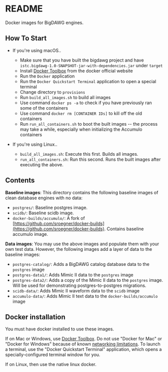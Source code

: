 # README #

Docker images for BigDAWG engines.

## How To Start

* If you're using macOS..
	* Make sure that you have built the bigdawg project and have `istc.bigdawg-1.0-SNAPSHOT-jar-with-dependencies.jar` under `target`
	* Install [Docker Toolbox](https://www.docker.com/products/docker-toolbox) from the docker official website
	* Run the `Docker` application
	* Run the `Docker Quickstart Terminal` application to open a special terminal
	* Change directory to `provisions`
	* Run `build_all_images.sh` to build all images
	* Use command `docker ps -a` to check if you have previously ran some of the containers
	* Use command `docker rm [CONTAINER IDs]` to kill off the old containers
	* Run `run_all_containers.sh` to boot the built images -- the process may take a while, especially when initializing the Accumulo containers

* If you're using Linux..
	* `build_all_images.sh`: Execute this first. Builds all images.
	* `run_all_containers.sh`: Run this second. Runs the built images after executing the above.

## Contents

**Baseline images**: This directory contains the following baseline images of clean database engines with no data:

* `postgres/`: Baseline postgres image.
* `scidb/`: Baseline scidb image.
* `docker-builds/accumulo/`: A fork of [https://github.com/sroegner/docker-builds](https://github.com/sroegner/docker-builds). Contains baseline accumulo image.

**Data images**: You may use the above images and populate them with your own test data. However, the following images add a layer of data to the baseline images:

* `postgres-catalog/`: Adds a BigDAWG catalog database data to the `postgres` image
* `postgres-data1/`: Adds Mimic II data to the `postgres` image
* `postgres-data2/`: Adds a copy of the Mimic II data to the `postgres` image. Will be used for demonstrating postgres-to-postgres migrations.
* `scidb-data/`: Adds Mimic II waveform data to the `scidb` image
* `accumulo-data/`: Adds Mimic II text data to the `docker-builds/accumulo` image

## Docker installation

You must have docker installed to use these images.

If on Mac or Windows, use [Docker Toolbox](https://docs.docker.com/toolbox/overview/). Do not use "Docker for Mac" or "Docker for Windows" because of known [networking limitations](https://docs.docker.com/docker-for-mac/networking/#/known-limitations-use-cases-and-workarounds). To launch a terminal, use the "Docker Quickstart Terminal" application, which opens a specially-configured terminal window for you.

If on Linux, then use the native linux docker.	
